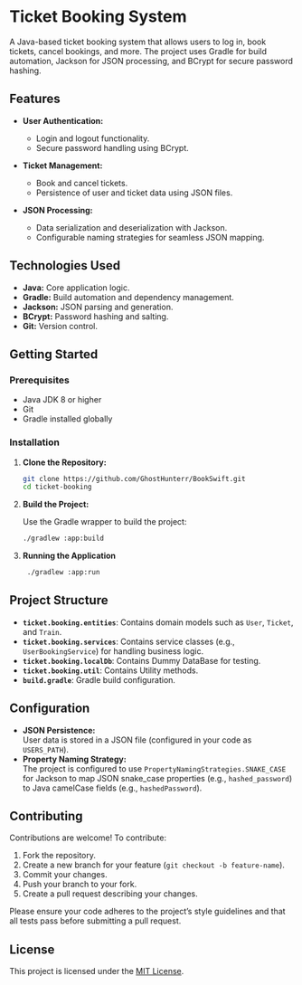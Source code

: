 # Ticket Booking System

A Java-based ticket booking system that allows users to log in, book tickets, cancel bookings, and more. The project uses Gradle for build automation, Jackson for JSON processing, and BCrypt for secure password hashing.

## Features

- **User Authentication:**  
  - Login and logout functionality.
  - Secure password handling using BCrypt.
  
- **Ticket Management:**  
  - Book and cancel tickets.
  - Persistence of user and ticket data using JSON files.
  
- **JSON Processing:**  
  - Data serialization and deserialization with Jackson.
  - Configurable naming strategies for seamless JSON mapping.

## Technologies Used

- **Java:** Core application logic.
- **Gradle:** Build automation and dependency management.
- **Jackson:** JSON parsing and generation.
- **BCrypt:** Password hashing and salting.
- **Git:** Version control.

## Getting Started

### Prerequisites

- Java JDK 8 or higher
- Git
- Gradle installed globally

### Installation

1. **Clone the Repository:**

   ```bash
   git clone https://github.com/GhostHunterr/BookSwift.git
   cd ticket-booking
   ```

2. **Build the Project:**

   Use the Gradle wrapper to build the project:
   
   ```bash
   ./gradlew :app:build
   ```

3.  **Running the Application**

    ```bash
     ./gradlew :app:run
    ```

## Project Structure

- **`ticket.booking.entities`**: Contains domain models such as `User`, `Ticket`, and `Train`.
- **`ticket.booking.services`**: Contains service classes (e.g., `UserBookingService`) for handling business logic.
- **`ticket.booking.localDb`**: Contains Dummy DataBase for testing.
- **`ticket.booking.util`**: Contains Utility methods.
- **`build.gradle`**: Gradle build configuration.

## Configuration

- **JSON Persistence:**  
  User data is stored in a JSON file (configured in your code as `USERS_PATH`).  
- **Property Naming Strategy:**  
  The project is configured to use `PropertyNamingStrategies.SNAKE_CASE` for Jackson to map JSON snake_case properties (e.g., `hashed_password`) to Java camelCase fields (e.g., `hashedPassword`).


## Contributing

Contributions are welcome! To contribute:

1. Fork the repository.
2. Create a new branch for your feature (`git checkout -b feature-name`).
3. Commit your changes.
4. Push your branch to your fork.
5. Create a pull request describing your changes.

Please ensure your code adheres to the project’s style guidelines and that all tests pass before submitting a pull request.

## License

This project is licensed under the [MIT License](LICENSE).
